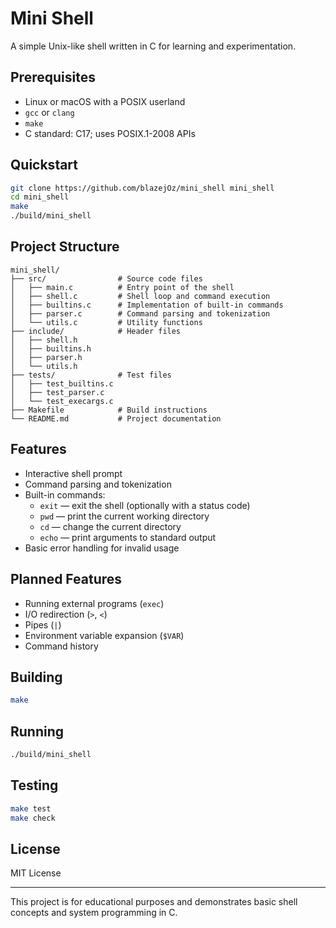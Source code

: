 # Mini Shell

A simple Unix-like shell written in C for learning and experimentation.

## Prerequisites
- Linux or macOS with a POSIX userland
- `gcc` or `clang`
- `make`
- C standard: C17; uses POSIX.1-2008 APIs

## Quickstart

```bash
git clone https://github.com/blazejOz/mini_shell mini_shell
cd mini_shell
make
./build/mini_shell
```

## Project Structure

```
mini_shell/
├── src/                # Source code files
│   ├── main.c          # Entry point of the shell
│   ├── shell.c         # Shell loop and command execution
│   ├── builtins.c      # Implementation of built-in commands
│   ├── parser.c        # Command parsing and tokenization
│   └── utils.c         # Utility functions
├── include/            # Header files
│   ├── shell.h
│   ├── builtins.h
│   ├── parser.h
│   └── utils.h
├── tests/              # Test files
│   ├── test_builtins.c
│   ├── test_parser.c
│   └── test_execargs.c
├── Makefile            # Build instructions
└── README.md           # Project documentation
```

## Features

- Interactive shell prompt
- Command parsing and tokenization
- Built-in commands:
  - `exit` — exit the shell (optionally with a status code)
  - `pwd` — print the current working directory
  - `cd` — change the current directory
  - `echo` — print arguments to standard output
- Basic error handling for invalid usage

## Planned Features

- Running external programs (`exec`)
- I/O redirection (`>`, `<`)
- Pipes (`|`)
- Environment variable expansion (`$VAR`)
- Command history

## Building

```bash
make
```

## Running

```bash
./build/mini_shell
```

## Testing

```bash
make test
make check
```

## License

MIT License

---

This project is for educational purposes and demonstrates basic shell concepts and system programming in C.